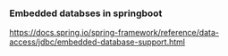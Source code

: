 ### Embedded databses in springboot
https://docs.spring.io/spring-framework/reference/data-access/jdbc/embedded-database-support.html